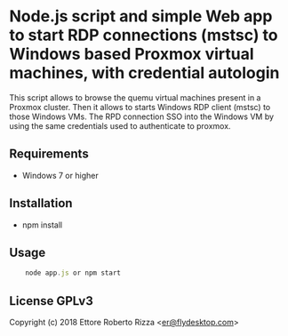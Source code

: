 #  Node.js script and simple Web app to start RDP connections (mstsc) to Windows based Proxmox virtual machines, with credential autologin 

  This script allows to browse the quemu virtual machines present in a Proxmox cluster.
  Then it allows to starts Windows RDP client (mstsc) to those Windows VMs.
  The RPD connection SSO into the Windows VM by using the same credentials used to authenticate to proxmox.
  
## Requirements

 * Windows 7 or higher

## Installation

 * npm install
    
## Usage

```javascript
    node app.js or npm start
```

## License GPLv3

Copyright (c) 2018 Ettore Roberto Rizza &lt;er@flydesktop.com&gt;
